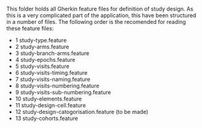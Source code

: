 This folder holds all Gherkin feature files for definition of study design.
As this is a very complicated part of the application, this have been structured in a number of files. The following order is the recomended for reading these feature files:

- 1 study-type.feature
- 2 study-arms.feature
- 3 study-branch-arms.feature
- 4 study-epochs.feature
- 5 study-visits.feature
- 6 study-visits-timing.feature
- 7 study-visits-naming.feature
- 8 study-visits-numbering.feature
- 9 study-visits-sub-numbering.feature
- 10 study-elements.feature 
- 11 study-design-cell.feature
- 12 study-design-catogorisation.feature (to be made)
- 13 study-cohorts.feature
